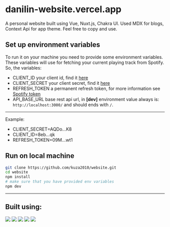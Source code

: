 # danilin-website.vercel.app

A personal website built using Vue, Nuxt.js, Chakra UI. Used MDX for blogs, Context Api for app theme. Feel free to copy
and use.

## Set up environment variables

To run it on your machine you need to provide some environment variables. These variables will use for fetching your
current playing track from Spotify. So, the variables:

- CLIENT_ID your client id, find it [here](https://developer.spotify.com/dashboard/applications)
- CLIENT_SECRET your client secret, find it [here](https://developer.spotify.com/dashboard/applications)
- REFRESH_TOKEN a permanent refresh token, for more information
  see [Spotify token](https://khalilstemmler.com/articles/tutorials/getting-the-currently-playing-song-spotify/)
- API_BASE_URL base rest api url, in **[dev]** environment value always is: `http://localhost:3000/` and should ends with `/`.

___
Example:

- CLIENT_SECRET=AQDo...K8
- CLIENT_ID=8eb...qk
- REFRESH_TOKEN=09M...wt1

## Run on local machine

```bash
git clone https://github.com/kuza2010/website.git
cd website
npm install
# make sure that you have provided env variables 
npm dev
```

___

## Built using:

[![](https://img.shields.io/badge/-Vercel-red?style=for-the-badge&color=000&logo=vercel)](https://vercel.com/)
[![](https://img.shields.io/badge/-Nuxt.js-red?style=for-the-badge&color=00C58E&logo=javascript&logoColor=white)](https://nuxtjs.org/)
[![](https://img.shields.io/badge/-Vue-red?style=for-the-badge&color=4FC08D&logo=vue.js&logoColor=white)](https://vuejs.org/)
[![](https://img.shields.io/badge/-MDX-red?style=for-the-badge&color=fcb42d)](https://mdxjs.com/)
[![](https://img.shields.io/badge/-Chakra%20UI-red?style=for-the-badge&color=319795&logo=chakra-ui&logoColor=white)](https://vue.chakra-ui.com/)
